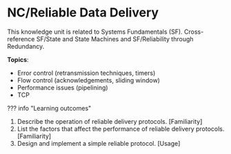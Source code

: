 # NC/Reliable Data Delivery

This knowledge unit is related to Systems Fundamentals (SF). Cross-reference SF/State and
State Machines and SF/Reliability through Redundancy.

**Topics**:

- Error control (retransmission techniques, timers)
- Flow control (acknowledgements, sliding window)
- Performance issues (pipelining)
- TCP

??? info "Learning outcomes"

1. Describe the operation of reliable delivery protocols. [Familiarity]
2. List the factors that affect the performance of reliable delivery protocols. [Familiarity]
3. Design and implement a simple reliable protocol. [Usage]
